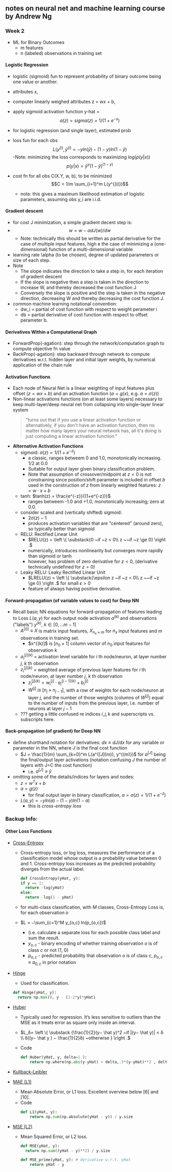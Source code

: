 ## notes on neural net and machine learning course by Andrew Ng

### Week 2
- ML for Binary Outcomes
   - m features
   - n (labeled) observations in training set

#### Logistic Regression
- logistic (sigmoid) fun to represent probability of binary outcome being one value or another.
- attributes x, 
- computer linearly weighed attributes z = wx + b,
- apply sigmoid activation function
 y-hat  =
$$a(z) = sigma(z) = 1/(1+ e^{-x})$$
- for logistic regression (and single layer), estimated prob
- loss fun for each obs
   $$L(y^{(i)}, \hat y^{(i)} = -y ln(\hat y) - (1-y) ln(1- \hat y)$$
    -Note: minimizing the loss corresponds to maximizing $log(p(y|x))$
$$p(y|x) = \hat y^y (1-\hat y)^{(1-y)}$$

- cost fn for all obs C(X.Y, w, b), to be minimized
$$C = 1/m \sum_{i=1}^m L(y^{(i)})$$
   - note: this gives a maximum likelihood estimation of logistic parameters, assuming obs y_i are i.i.d.


#### Gradient descent
- for cost J minimization, a simple gradient decent step is:
- $$ w = w - \alpha dJ(w)/dw$$
  - Note: technically this should be written as partial derivative for the case of multiple input features, high e the case of minimizing a (one-dimensional) function of a multi-dimensional variable
- learning rate \alpha (to be chosen), degree of updated parameters or size of each step.
- Note
  - The slope indicates the direction to take a step in, for each iteration of gradient descent
  - If the slope is negative then a step is taken in the direction to increase W, and thereby decreased the cost function J
  - Conversely the slope is positive and the step is taken in the negative direction, decreasing W and thereby decreasing the cost function J.
- common machine learning notational convention:
  - dw_i = partial of cost function with respect to weight perameter i
  - db = partial derivative of cost function with respect to offset perameter b.

#### Derivatives Within a Computational Graph
- ForwardProp(-agation): step through the network/computation graph to compute objective fn value
- BackProp(-agation): step backward through network to compute derivatives w.r.t. hidden layer and initial layer weights, by numerical application of the chain rule

#### Activation Functions
- Each node of Neural Net is a linear weighting of input features plus offset ($z = w x + b$) and an activation function ($a = g(x)$, e.g.  $a = \sigma(z)$)
- Non-linear activations functions (on at least some layers) necessary to keep multi-layer/deep neural net from collapsing into single-layer linear system
	>"turns out that if you use a linear activation function or alternatively, if you don't have an activation function, then no matter how many layers your neural
network has, all it's doing is just computing a linear activation function."
- **Alternative Activation Functions**
	- sigmoid: $\sigma(z) = 1/(1+e^{-z})$
		- a classic, ranges betweem 0 and 1.0, monotonically increasing. 1/2 at 0.0
      - Suitable for output layer given binary classification problem.
      - Note that assumption of crossover/midpoint at $z=0$ is not constraining since position/shift parameter is included in offset $b$ used in the construction of $z$ from linearly weighted features: $z = w \cdot x + b$
	- tanh: $tanh(z) = \frac{e^{-z}}{(1+e^{-z})}$
      - ranges betweem -1.0 and +1.0, monotonically increasing; zero at 0.0. 
  - consider scaled and (vertically shifted) sigmoid:
    - $2 \sigma(z) - 1$
    - produces activation variables that are "centered" (around zero), so typically better than sigmoid
  - RELU: Rectified Linear Unit
    - $RELU(z) = \left \{  \substack{0 ~if ~z < 0\\ z ~~if ~z \ge 0} \right .$
    - numerically, introduces nonlinearity but converges more rapidly than sigmoid or tanh
    - however, has problem of zero derivative for $z < 0$, (derivative technically undefined for $z=0$)
  - Leaky RELU: Leaky Rectified Linear Unit
    - $LRELU(z) = \left \{  \substack{\epsilon z ~if ~z < 0\\ z ~~if ~z \ge 0} \right .$ for small $\epsilon > 0$
    - feature of always having positive derivative.

#### Forward-propagation (of variable values to cost) for Deep NN
- Recall basic NN equations for forward-propagation of features leading to Loss $L(a, y)$ for each output node activation $a^{(k)}$ and observations ("labels") $y^{(k)}$, $k \in [0, ... m-1]$
  - $A^{[0]} \equiv X$ is matrix input features, $X_{n_x \times m}$ for $n_x$ input features and $m$ observations in training set.
    - $x^{(k)]$ is $[n_0 \times 1]$ column vector of $n_0$ input features for observation $k$
  - $a_{i}^{[j](k)}$ = activation level variable for $i$ th node/neuron, at layer number $j$, $k$ th observation
  - $z_{i}^{[j](k)}$ = weighted average of previous layer features for $i$ th node/neuron, at layer number $j$, $k$ th observation
    - $z_{i}^{[j](k)} = w_{i}^{[j]} \cdot a_{i}^{[j-1](k)} + b_{i}^{[j]}$
    - $W^{[j]} ~is~ [n_j \times n_{j-1}]$, with a row of weights for each node/neuron at layer $j$, and the number of those weights (columns of $W^{[j]}$) equal to the number of inputs from the previous layer, i.e. number of neurons at layer $j-1$
  - ??? getting a little confused re indices $i,j,k$ and superscripts vs. subscripts here.

#### Back-propagation (of gradient) for Deep NN
  - define shorthand notation for derivatives: $dx \equiv dJ/dx$ for any variable or parameter in the NN, where $J$ is the final cost function
    - $J = \frac{1}{m} \sum_{k=0}^m L(a^{[J](m)}, y^{(m)})$ for $a^{[J]}$ being the final/output layer activations (notation confusing $J$ the number of layers with J=C the cost function)
      - i.e. $a^{[J]} \equiv \hat y$
  - omitting some of the details/indices for layers and nodes:
    - $z = w^T x + b$
    - $a = g(z)$
      - for final output layer in binary classification, $a = \sigma(z) = 1/(1+e^{-z})$
    - $L(a,y) = -y ln(a) - (1-y) ln(1-a)$
      - this is *cross-entropy loss*


### Backup Info:

#### Other Loss Functions
- [Cross-Entropy](https://ml-cheatsheet.readthedocs.io/en/latest/loss_functions.html#cross-entropy)
  - Cross-entropy loss, or log loss, measures the performance of a classification model whose output is a probability value between 0 and 1. Cross-entropy loss increases as the predicted probability diverges from the actual label. 

    ```python
    def CrossEntropy(yHat, y):
    if y == 1:
      return -log(yHat)
    else:
      return -log(1 - yHat)
    ```

  - for multi-class classification, with $M$ classes, Cross-Entropy Loss is, for each observation $o$
  - $L = −\sum_{c=1}^M y_{o,c} ln(p_{o,c})$
    - (i.e. calculate a separate loss for each possible class label and sum the result.
    - $y_{o,c}$ - binary encoding of whether training observation $o$ is of class $c$ or not (1, 0)
    - $p_{o,c}$ - predicted probability that observation $o$ is of class $c$, $p_{o,c} \equiv a_{0,c}$ in prior notation
- [Hinge](https://ml-cheatsheet.readthedocs.io/en/latest/loss_functions.html#hinge)
  - Used for classification.
  ```python
  def Hinge(yHat, y):
    return np.max(0, y - (1-2*y)*yHat)
  ```

- [Huber](https://ml-cheatsheet.readthedocs.io/en/latest/loss_functions.html#huber)
  - Typically used for regression. It’s less sensitive to outliers than the MSE as it treats error as square only inside an interval.
  - $L_δ= \left \{ \substack {\frac{1}{2}(y− \hat y)^2 ~if |(y− \hat y)| < δ \\
        δ((y− \hat y ) − \frac{1}{2}δ) ~otherwise }
  \right .$

  - Code
    ```python
    def Huber(yHat, y, delta=1.):
        return np.where(np.abs(y-yHat) < delta,.5*(y-yHat)**2 , delta*(np.abs(y-yHat)-0.5*delta))
    ```

- [Kullback-Leibler](https://ml-cheatsheet.readthedocs.io/en/latest/loss_functions.html#kullback-leibler)
- [MAE (L1)](https://ml-cheatsheet.readthedocs.io/en/latest/loss_functions.html#mae-l1)
  - Mean Absolute Error, or L1 loss. Excellent overview below [6] and [10].
  - Code
    ```python
    def L1(yHat, y):
        return np.sum(np.absolute(yHat - y)) / y.size
    ```



- [MSE (L2)](https://ml-cheatsheet.readthedocs.io/en/latest/loss_functions.html#mse-l2)
  - Mean Squared Error, or L2 loss. 
    ```python
    def MSE(yHat, y):
      return np.sum((yHat - y)**2) / y.size

    def MSE_prime(yHat, y): # derivative w.r.t. yHat
        return yHat - y
    ```

